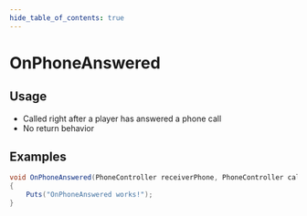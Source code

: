 ```yaml
---
hide_table_of_contents: true
---
```


# OnPhoneAnswered

## Usage

* Called right after a player has answered a phone call
* No return behavior

## Examples

```csharp title=""
void OnPhoneAnswered(PhoneController receiverPhone, PhoneController callerPhone)
{
    Puts("OnPhoneAnswered works!");
}
```
